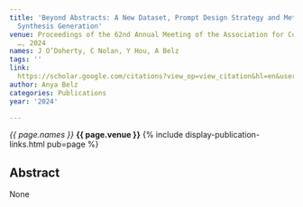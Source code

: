 ```yaml
---
title: 'Beyond Abstracts: A New Dataset, Prompt Design Strategy and Method for Biomedical
  Synthesis Generation'
venue: Proceedings of the 62nd Annual Meeting of the Association for Computational
  …, 2024
names: J O’Doherty, C Nolan, Y Hou, A Belz
tags: ''
link: 
  https://scholar.google.com/citations?view_op=view_citation&hl=en&user=trwwiW4AAAAJ&pagesize=100&sortby=pubdate&citation_for_view=trwwiW4AAAAJ:LI9QrySNdTsC
author: Anya Belz
categories: Publications
year: '2024'

---
```


*{{ page.names }}*
**{{ page.venue }}**
{% include display-publication-links.html pub=page %}
## Abstract

None